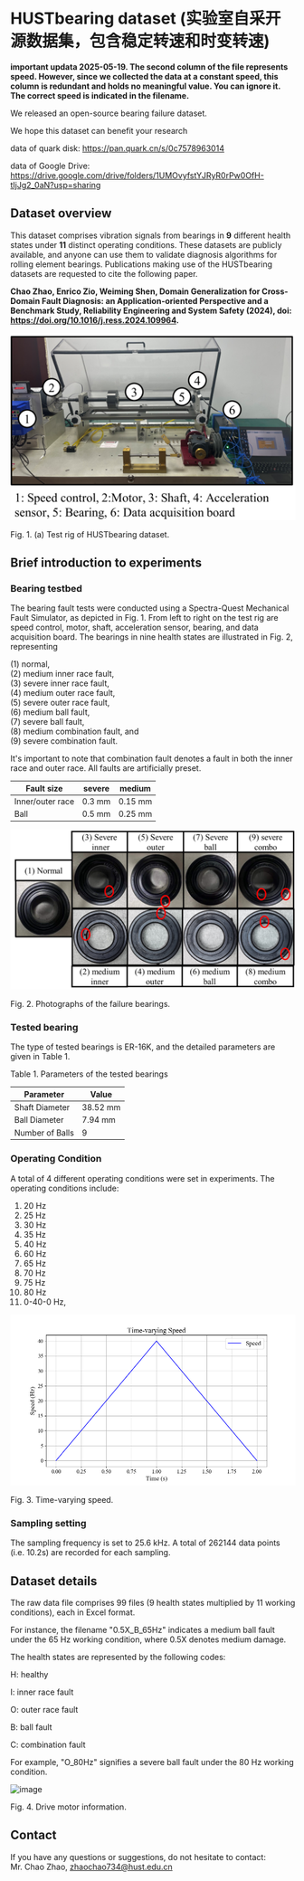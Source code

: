 # HUSTbearing dataset (实验室自采开源数据集，包含稳定转速和时变转速)

**important updata 2025-05-19. The second column of the file represents speed. However, since we collected the data at a constant speed, this column is redundant and holds no meaningful value. You can ignore it. The correct speed is indicated in the filename.**

We released an open-source bearing failure dataset. 

We hope this dataset can benefit your research

data of quark disk: https://pan.quark.cn/s/0c7578963014  

data of Google Drive: https://drive.google.com/drive/folders/1UMOvyfstYJRyR0rPw0OfH-tIjJg2_0aN?usp=sharing

## Dataset overview


This dataset comprises vibration signals from bearings in **9** different health states under **11** distinct operating conditions. These datasets are publicly available, and anyone can use them to validate diagnosis algorithms for rolling element bearings. Publications making use of the HUSTbearing datasets are requested to cite the following paper.

**Chao Zhao, Enrico Zio, Weiming Shen, Domain Generalization for Cross-Domain Fault Diagnosis: an Application-oriented Perspective and a Benchmark Study, Reliability Engineering and System Safety (2024), doi: https://doi.org/10.1016/j.ress.2024.109964.**



![image](https://github.com/CHAOZHAO-1/HUSTbearing-dataset/blob/main/IMG/F1.png)

Fig. 1. (a) Test rig of HUSTbearing dataset.

## Brief introduction to experiments

###	Bearing testbed
The bearing fault tests were conducted using a Spectra-Quest Mechanical Fault Simulator, as depicted in Fig. 1. From left to right on the test rig are speed control, motor, shaft, acceleration sensor, bearing, and data acquisition board. 
The bearings in nine health states are illustrated in Fig. 2, representing

(1) normal,   
(2) medium inner race fault,  
(3) severe inner race fault,  
(4) medium outer race fault,   
(5) severe outer race fault,  
(6) medium ball fault,  
(7) severe ball fault,  
(8) medium combination fault, and  
(9) severe combination fault.   

It's important to note that combination fault denotes a fault in both the inner race and outer race. All faults are artificially preset.

| Fault size       	| severe 	| medium  	|
|------------------	|--------	|---------	|
| Inner/outer race 	| 0.3 mm 	| 0.15 mm 	|
| Ball             	| 0.5 mm 	| 0.25 mm 	|


![image](https://github.com/CHAOZHAO-1/HUSTbearing-dataset/blob/main/IMG/F2.png)
 
Fig. 2. Photographs of the failure bearings.

### Tested bearing

The type of tested bearings is ER-16K, and the detailed parameters are given in Table 1.

Table 1. Parameters of the tested bearings

 Parameter 	| Value 	| 
|-------	|------	|
| Shaft Diameter     	| 38.52 mm 	| 
| Ball Diameter    	| 7.94 mm 	|
| Number of Balls     	| 9 	|


### Operating Condition

A total of 4 different operating conditions were set in experiments. The operating conditions include:
1) 20 Hz  
2) 25 Hz  
3) 30 Hz  
4) 35 Hz  
5) 40 Hz  
6) 60 Hz  
7) 65 Hz  
8) 70 Hz  
9) 75 Hz  
10) 80 Hz  
11) 0-40-0 Hz,

![image](https://github.com/CHAOZHAO-1/HUSTbearing-dataset/blob/main/IMG/F3.png)
 
Fig. 3. Time-varying speed.

### Sampling setting
   
The sampling frequency is set to 25.6 kHz. A total of 262144 data points (i.e. 10.2s) are recorded for each sampling.
 
## Dataset details

The raw data file comprises 99 files (9 health states multiplied by 11 working conditions), each in Excel format.

For instance, the filename "0.5X_B_65Hz" indicates a medium ball fault under the 65 Hz working condition, where 0.5X denotes medium damage.

The health states are represented by the following codes:

H: healthy

I: inner race fault

O: outer race fault

B: ball fault

C: combination fault

For example, "O_80Hz" signifies a severe ball fault under the 80 Hz working condition.


![image](https://github.com/CHAOZHAO-1/HUSTbearing-dataset/blob/main/IMG/F4.png)
 
Fig. 4. Drive motor information.


## Contact
If you have any questions or suggestions, do not hesitate to contact:  
Mr. Chao Zhao, zhaochao734@hust.edu.cn
